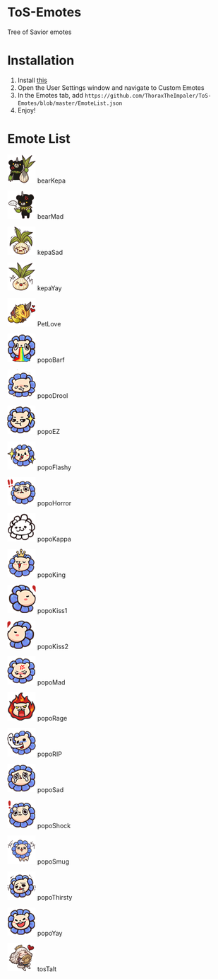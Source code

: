 # ToS-Emotes

Tree of Savior emotes

# Installation
1. Install [this](https://github.com/Natsulus/Custom-Emotes)
2. Open the User Settings window and navigate to Custom Emotes
3. In the Emotes tab, add `https://github.com/ThoraxTheImpaler/ToS-Emotes/blob/master/EmoteList.json`
4. Enjoy!

# Emote List

![bearKepa Image](https://raw.githubusercontent.com/ThoraxTheImpaler/ToS-Emotes/master/64/bearKepa.png)
bearKepa

![bearMad Image](https://raw.githubusercontent.com/ThoraxTheImpaler/ToS-Emotes/master/64/bearMad.png)
bearMad

![kepaSad Image](https://raw.githubusercontent.com/ThoraxTheImpaler/ToS-Emotes/master/64/kepaSad.png)
kepaSad

![kepaYay Image](https://raw.githubusercontent.com/ThoraxTheImpaler/ToS-Emotes/master/64/kepaYay.png)
kepaYay

![PetLove Image](https://raw.githubusercontent.com/ThoraxTheImpaler/ToS-Emotes/master/64/PetLove.png)
PetLove


![popoBarf Image](https://raw.githubusercontent.com/ThoraxTheImpaler/ToS-Emotes/master/64/popoBarf.png)
popoBarf

![popoDrool Image](https://raw.githubusercontent.com/ThoraxTheImpaler/ToS-Emotes/master/64/popoDrool.png)
popoDrool

![popoEZ Image](https://raw.githubusercontent.com/ThoraxTheImpaler/ToS-Emotes/master/64/popoEZ.png)
popoEZ

![popoFlashy Image](https://raw.githubusercontent.com/ThoraxTheImpaler/ToS-Emotes/master/64/popoFlashy.png)
popoFlashy

![popoHorror Image](https://raw.githubusercontent.com/ThoraxTheImpaler/ToS-Emotes/master/64/popoHorror.png)
popoHorror

![popoKappa Image](https://raw.githubusercontent.com/ThoraxTheImpaler/ToS-Emotes/master/64/popoKappa.png)
popoKappa

![popoKing Image](https://raw.githubusercontent.com/ThoraxTheImpaler/ToS-Emotes/master/64/popoKing.png)
popoKing

![popoKiss1 Image](https://raw.githubusercontent.com/ThoraxTheImpaler/ToS-Emotes/master/64/popoKiss1.png)
popoKiss1

![popoKiss2 Image](https://raw.githubusercontent.com/ThoraxTheImpaler/ToS-Emotes/master/64/popoKiss2.png)
popoKiss2

![popoMad Image](https://raw.githubusercontent.com/ThoraxTheImpaler/ToS-Emotes/master/64/popoMad.png)
popoMad

![popoRage Image](https://raw.githubusercontent.com/ThoraxTheImpaler/ToS-Emotes/master/64/popoRage.png)
popoRage

![popoRIP Image](https://raw.githubusercontent.com/ThoraxTheImpaler/ToS-Emotes/master/64/popoRIP.png)
popoRIP

![popoSad Image](https://raw.githubusercontent.com/ThoraxTheImpaler/ToS-Emotes/master/64/popoSad.png)
popoSad

![popoShock Image](https://raw.githubusercontent.com/ThoraxTheImpaler/ToS-Emotes/master/64/popoShock.png)
popoShock

![popoSmug Image](https://raw.githubusercontent.com/ThoraxTheImpaler/ToS-Emotes/master/64/popoSmug.png)
popoSmug

![popoThirsty Image](https://raw.githubusercontent.com/ThoraxTheImpaler/ToS-Emotes/master/64/popoThirsty.png)
popoThirsty

![popoYay Image](https://raw.githubusercontent.com/ThoraxTheImpaler/ToS-Emotes/master/64/popoYay.png)
popoYay

![tosTalt Image](https://raw.githubusercontent.com/ThoraxTheImpaler/ToS-Emotes/master/64/tosTalt.png)
tosTalt
